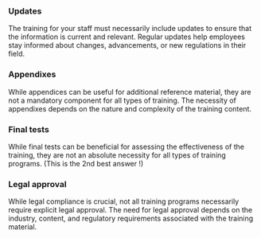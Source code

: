 ### Updates
The training for your staff must necessarily include updates to ensure that the information is current and relevant. Regular updates help employees stay informed about changes, advancements, or new regulations in their field.

### Appendixes 
While appendices can be useful for additional reference material, they are not a mandatory component for all types of training. The necessity of appendixes depends on the nature and complexity of the training content.

### Final tests
While final tests can be beneficial for assessing the effectiveness of the training, they are not an absolute necessity for all types of training programs. (This is the 2nd best answer !)

### Legal approval
While legal compliance is crucial, not all training programs necessarily require explicit legal approval. The need for legal approval depends on the industry, content, and regulatory requirements associated with the training material.
